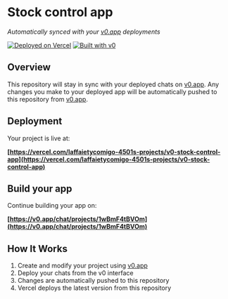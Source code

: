 # Stock control app

*Automatically synced with your [v0.app](https://v0.app) deployments*

[![Deployed on Vercel](https://img.shields.io/badge/Deployed%20on-Vercel-black?style=for-the-badge&logo=vercel)](https://vercel.com/laffaietycomigo-4501s-projects/v0-stock-control-app)
[![Built with v0](https://img.shields.io/badge/Built%20with-v0.app-black?style=for-the-badge)](https://v0.app/chat/projects/1wBmF4tBVOm)

## Overview

This repository will stay in sync with your deployed chats on [v0.app](https://v0.app).
Any changes you make to your deployed app will be automatically pushed to this repository from [v0.app](https://v0.app).

## Deployment

Your project is live at:

**[https://vercel.com/laffaietycomigo-4501s-projects/v0-stock-control-app](https://vercel.com/laffaietycomigo-4501s-projects/v0-stock-control-app)**

## Build your app

Continue building your app on:

**[https://v0.app/chat/projects/1wBmF4tBVOm](https://v0.app/chat/projects/1wBmF4tBVOm)**

## How It Works

1. Create and modify your project using [v0.app](https://v0.app)
2. Deploy your chats from the v0 interface
3. Changes are automatically pushed to this repository
4. Vercel deploys the latest version from this repository